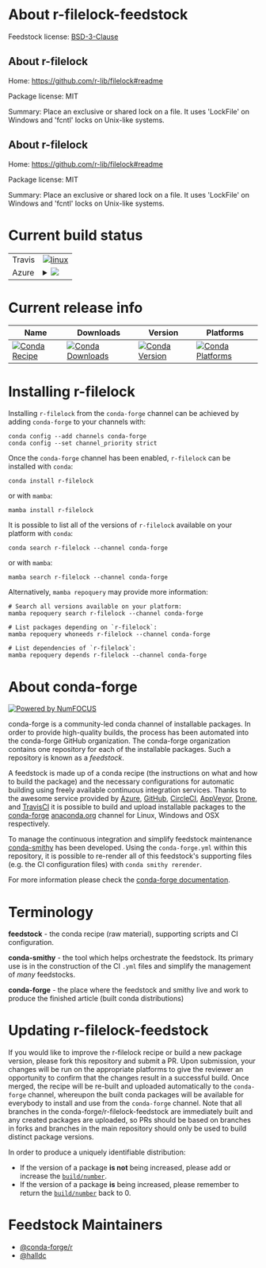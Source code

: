 About r-filelock-feedstock
==========================

Feedstock license: [BSD-3-Clause](https://github.com/conda-forge/r-filelock-feedstock/blob/main/LICENSE.txt)


About r-filelock
----------------

Home: https://github.com/r-lib/filelock#readme

Package license: MIT

Summary: Place an exclusive or shared lock on a file. It uses 'LockFile' on Windows and 'fcntl' locks on Unix-like systems.

About r-filelock
----------------

Home: https://github.com/r-lib/filelock#readme

Package license: MIT

Summary: Place an exclusive or shared lock on a file. It uses 'LockFile' on Windows and 'fcntl' locks on Unix-like systems.

Current build status
====================


<table><tr>
    <td>Travis</td>
    <td>
      <a href="https://app.travis-ci.com/conda-forge/r-filelock-feedstock">
        <img alt="linux" src="https://img.shields.io/travis/com/conda-forge/r-filelock-feedstock/main.svg?label=Linux">
      </a>
    </td>
  </tr>
    
  <tr>
    <td>Azure</td>
    <td>
      <details>
        <summary>
          <a href="https://dev.azure.com/conda-forge/feedstock-builds/_build/latest?definitionId=1135&branchName=main">
            <img src="https://dev.azure.com/conda-forge/feedstock-builds/_apis/build/status/r-filelock-feedstock?branchName=main">
          </a>
        </summary>
        <table>
          <thead><tr><th>Variant</th><th>Status</th></tr></thead>
          <tbody><tr>
              <td>linux_64_r_base4.2</td>
              <td>
                <a href="https://dev.azure.com/conda-forge/feedstock-builds/_build/latest?definitionId=1135&branchName=main">
                  <img src="https://dev.azure.com/conda-forge/feedstock-builds/_apis/build/status/r-filelock-feedstock?branchName=main&jobName=linux&configuration=linux%20linux_64_r_base4.2" alt="variant">
                </a>
              </td>
            </tr><tr>
              <td>linux_64_r_base4.3</td>
              <td>
                <a href="https://dev.azure.com/conda-forge/feedstock-builds/_build/latest?definitionId=1135&branchName=main">
                  <img src="https://dev.azure.com/conda-forge/feedstock-builds/_apis/build/status/r-filelock-feedstock?branchName=main&jobName=linux&configuration=linux%20linux_64_r_base4.3" alt="variant">
                </a>
              </td>
            </tr><tr>
              <td>linux_aarch64_r_base4.2</td>
              <td>
                <a href="https://dev.azure.com/conda-forge/feedstock-builds/_build/latest?definitionId=1135&branchName=main">
                  <img src="https://dev.azure.com/conda-forge/feedstock-builds/_apis/build/status/r-filelock-feedstock?branchName=main&jobName=linux&configuration=linux%20linux_aarch64_r_base4.2" alt="variant">
                </a>
              </td>
            </tr><tr>
              <td>linux_aarch64_r_base4.3</td>
              <td>
                <a href="https://dev.azure.com/conda-forge/feedstock-builds/_build/latest?definitionId=1135&branchName=main">
                  <img src="https://dev.azure.com/conda-forge/feedstock-builds/_apis/build/status/r-filelock-feedstock?branchName=main&jobName=linux&configuration=linux%20linux_aarch64_r_base4.3" alt="variant">
                </a>
              </td>
            </tr><tr>
              <td>linux_ppc64le_r_base4.2</td>
              <td>
                <a href="https://dev.azure.com/conda-forge/feedstock-builds/_build/latest?definitionId=1135&branchName=main">
                  <img src="https://dev.azure.com/conda-forge/feedstock-builds/_apis/build/status/r-filelock-feedstock?branchName=main&jobName=linux&configuration=linux%20linux_ppc64le_r_base4.2" alt="variant">
                </a>
              </td>
            </tr><tr>
              <td>linux_ppc64le_r_base4.3</td>
              <td>
                <a href="https://dev.azure.com/conda-forge/feedstock-builds/_build/latest?definitionId=1135&branchName=main">
                  <img src="https://dev.azure.com/conda-forge/feedstock-builds/_apis/build/status/r-filelock-feedstock?branchName=main&jobName=linux&configuration=linux%20linux_ppc64le_r_base4.3" alt="variant">
                </a>
              </td>
            </tr><tr>
              <td>osx_64_r_base4.2</td>
              <td>
                <a href="https://dev.azure.com/conda-forge/feedstock-builds/_build/latest?definitionId=1135&branchName=main">
                  <img src="https://dev.azure.com/conda-forge/feedstock-builds/_apis/build/status/r-filelock-feedstock?branchName=main&jobName=osx&configuration=osx%20osx_64_r_base4.2" alt="variant">
                </a>
              </td>
            </tr><tr>
              <td>osx_64_r_base4.3</td>
              <td>
                <a href="https://dev.azure.com/conda-forge/feedstock-builds/_build/latest?definitionId=1135&branchName=main">
                  <img src="https://dev.azure.com/conda-forge/feedstock-builds/_apis/build/status/r-filelock-feedstock?branchName=main&jobName=osx&configuration=osx%20osx_64_r_base4.3" alt="variant">
                </a>
              </td>
            </tr><tr>
              <td>osx_arm64_r_base4.2</td>
              <td>
                <a href="https://dev.azure.com/conda-forge/feedstock-builds/_build/latest?definitionId=1135&branchName=main">
                  <img src="https://dev.azure.com/conda-forge/feedstock-builds/_apis/build/status/r-filelock-feedstock?branchName=main&jobName=osx&configuration=osx%20osx_arm64_r_base4.2" alt="variant">
                </a>
              </td>
            </tr><tr>
              <td>osx_arm64_r_base4.3</td>
              <td>
                <a href="https://dev.azure.com/conda-forge/feedstock-builds/_build/latest?definitionId=1135&branchName=main">
                  <img src="https://dev.azure.com/conda-forge/feedstock-builds/_apis/build/status/r-filelock-feedstock?branchName=main&jobName=osx&configuration=osx%20osx_arm64_r_base4.3" alt="variant">
                </a>
              </td>
            </tr><tr>
              <td>win_64</td>
              <td>
                <a href="https://dev.azure.com/conda-forge/feedstock-builds/_build/latest?definitionId=1135&branchName=main">
                  <img src="https://dev.azure.com/conda-forge/feedstock-builds/_apis/build/status/r-filelock-feedstock?branchName=main&jobName=win&configuration=win%20win_64_" alt="variant">
                </a>
              </td>
            </tr>
          </tbody>
        </table>
      </details>
    </td>
  </tr>
</table>

Current release info
====================

| Name | Downloads | Version | Platforms |
| --- | --- | --- | --- |
| [![Conda Recipe](https://img.shields.io/badge/recipe-r--filelock-green.svg)](https://anaconda.org/conda-forge/r-filelock) | [![Conda Downloads](https://img.shields.io/conda/dn/conda-forge/r-filelock.svg)](https://anaconda.org/conda-forge/r-filelock) | [![Conda Version](https://img.shields.io/conda/vn/conda-forge/r-filelock.svg)](https://anaconda.org/conda-forge/r-filelock) | [![Conda Platforms](https://img.shields.io/conda/pn/conda-forge/r-filelock.svg)](https://anaconda.org/conda-forge/r-filelock) |

Installing r-filelock
=====================

Installing `r-filelock` from the `conda-forge` channel can be achieved by adding `conda-forge` to your channels with:

```
conda config --add channels conda-forge
conda config --set channel_priority strict
```

Once the `conda-forge` channel has been enabled, `r-filelock` can be installed with `conda`:

```
conda install r-filelock
```

or with `mamba`:

```
mamba install r-filelock
```

It is possible to list all of the versions of `r-filelock` available on your platform with `conda`:

```
conda search r-filelock --channel conda-forge
```

or with `mamba`:

```
mamba search r-filelock --channel conda-forge
```

Alternatively, `mamba repoquery` may provide more information:

```
# Search all versions available on your platform:
mamba repoquery search r-filelock --channel conda-forge

# List packages depending on `r-filelock`:
mamba repoquery whoneeds r-filelock --channel conda-forge

# List dependencies of `r-filelock`:
mamba repoquery depends r-filelock --channel conda-forge
```


About conda-forge
=================

[![Powered by
NumFOCUS](https://img.shields.io/badge/powered%20by-NumFOCUS-orange.svg?style=flat&colorA=E1523D&colorB=007D8A)](https://numfocus.org)

conda-forge is a community-led conda channel of installable packages.
In order to provide high-quality builds, the process has been automated into the
conda-forge GitHub organization. The conda-forge organization contains one repository
for each of the installable packages. Such a repository is known as a *feedstock*.

A feedstock is made up of a conda recipe (the instructions on what and how to build
the package) and the necessary configurations for automatic building using freely
available continuous integration services. Thanks to the awesome service provided by
[Azure](https://azure.microsoft.com/en-us/services/devops/), [GitHub](https://github.com/),
[CircleCI](https://circleci.com/), [AppVeyor](https://www.appveyor.com/),
[Drone](https://cloud.drone.io/welcome), and [TravisCI](https://travis-ci.com/)
it is possible to build and upload installable packages to the
[conda-forge](https://anaconda.org/conda-forge) [anaconda.org](https://anaconda.org/)
channel for Linux, Windows and OSX respectively.

To manage the continuous integration and simplify feedstock maintenance
[conda-smithy](https://github.com/conda-forge/conda-smithy) has been developed.
Using the ``conda-forge.yml`` within this repository, it is possible to re-render all of
this feedstock's supporting files (e.g. the CI configuration files) with ``conda smithy rerender``.

For more information please check the [conda-forge documentation](https://conda-forge.org/docs/).

Terminology
===========

**feedstock** - the conda recipe (raw material), supporting scripts and CI configuration.

**conda-smithy** - the tool which helps orchestrate the feedstock.
                   Its primary use is in the construction of the CI ``.yml`` files
                   and simplify the management of *many* feedstocks.

**conda-forge** - the place where the feedstock and smithy live and work to
                  produce the finished article (built conda distributions)


Updating r-filelock-feedstock
=============================

If you would like to improve the r-filelock recipe or build a new
package version, please fork this repository and submit a PR. Upon submission,
your changes will be run on the appropriate platforms to give the reviewer an
opportunity to confirm that the changes result in a successful build. Once
merged, the recipe will be re-built and uploaded automatically to the
`conda-forge` channel, whereupon the built conda packages will be available for
everybody to install and use from the `conda-forge` channel.
Note that all branches in the conda-forge/r-filelock-feedstock are
immediately built and any created packages are uploaded, so PRs should be based
on branches in forks and branches in the main repository should only be used to
build distinct package versions.

In order to produce a uniquely identifiable distribution:
 * If the version of a package **is not** being increased, please add or increase
   the [``build/number``](https://docs.conda.io/projects/conda-build/en/latest/resources/define-metadata.html#build-number-and-string).
 * If the version of a package **is** being increased, please remember to return
   the [``build/number``](https://docs.conda.io/projects/conda-build/en/latest/resources/define-metadata.html#build-number-and-string)
   back to 0.

Feedstock Maintainers
=====================

* [@conda-forge/r](https://github.com/conda-forge/r/)
* [@halldc](https://github.com/halldc/)

